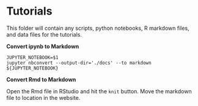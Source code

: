 # Tutorials

This folder will contain any scripts, python notebooks, R markdown files, and data files for the tutorials.

**Convert ipynb to Markdown**

```{bash}
JUPYTER_NOTEBOOK=$1
jupyter nbconvert --output-dir='./docs' --to markdown ${JUPYTER_NOTEBOOK}
```

**Convert Rmd to Markdown**

Open the Rmd file in RStudio and hit the `knit` button. Move the markdown file to location in the website.
